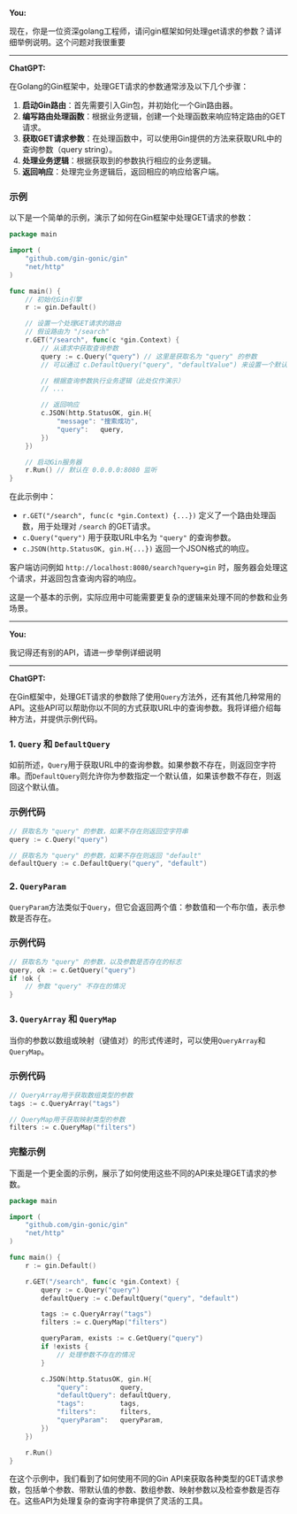 **You:**

现在，你是一位资深golang工程师，请问gin框架如何处理get请求的参数？请详细举例说明。这个问题对我很重要

* * *

**ChatGPT:**

在Golang的Gin框架中，处理GET请求的参数通常涉及以下几个步骤：

1. **启动Gin路由**：首先需要引入Gin包，并初始化一个Gin路由器。
2. **编写路由处理函数**：根据业务逻辑，创建一个处理函数来响应特定路由的GET请求。
3. **获取GET请求参数**：在处理函数中，可以使用Gin提供的方法来获取URL中的查询参数（query string）。
4. **处理业务逻辑**：根据获取到的参数执行相应的业务逻辑。
5. **返回响应**：处理完业务逻辑后，返回相应的响应给客户端。

### 示例

以下是一个简单的示例，演示了如何在Gin框架中处理GET请求的参数：

```go
package main

import (
    "github.com/gin-gonic/gin"
    "net/http"
)

func main() {
    // 初始化Gin引擎
    r := gin.Default()

    // 设置一个处理GET请求的路由
    // 假设路由为 "/search"
    r.GET("/search", func(c *gin.Context) {
        // 从请求中获取查询参数
        query := c.Query("query") // 这里是获取名为 "query" 的参数
        // 可以通过 c.DefaultQuery("query", "defaultValue") 来设置一个默认值

        // 根据查询参数执行业务逻辑（此处仅作演示）
        // ...

        // 返回响应
        c.JSON(http.StatusOK, gin.H{
            "message": "搜索成功",
            "query":   query,
        })
    })

    // 启动Gin服务器
    r.Run() // 默认在 0.0.0.0:8080 监听
}
```

在此示例中：

* `r.GET("/search", func(c *gin.Context) {...})` 定义了一个路由处理函数，用于处理对 `/search` 的GET请求。
* `c.Query("query")` 用于获取URL中名为 `"query"` 的查询参数。
* `c.JSON(http.StatusOK, gin.H{...})` 返回一个JSON格式的响应。

客户端访问例如 `http://localhost:8080/search?query=gin` 时，服务器会处理这个请求，并返回包含查询内容的响应。

这是一个基本的示例，实际应用中可能需要更复杂的逻辑来处理不同的参数和业务场景。

* * *

**You:**

我记得还有别的API，请进一步举例详细说明

* * *

**ChatGPT:**

在Gin框架中，处理GET请求的参数除了使用`Query`方法外，还有其他几种常用的API。这些API可以帮助你以不同的方式获取URL中的查询参数。我将详细介绍每种方法，并提供示例代码。

### 1. `Query` 和 `DefaultQuery`

如前所述，`Query`用于获取URL中的查询参数。如果参数不存在，则返回空字符串。而`DefaultQuery`则允许你为参数指定一个默认值，如果该参数不存在，则返回这个默认值。

### 示例代码

```go
// 获取名为 "query" 的参数，如果不存在则返回空字符串
query := c.Query("query")

// 获取名为 "query" 的参数，如果不存在则返回 "default"
defaultQuery := c.DefaultQuery("query", "default")
```

### 2. `QueryParam`

`QueryParam`方法类似于`Query`，但它会返回两个值：参数值和一个布尔值，表示参数是否存在。

### 示例代码

```go
// 获取名为 "query" 的参数，以及参数是否存在的标志
query, ok := c.GetQuery("query")
if !ok {
    // 参数 "query" 不存在的情况
}
```

### 3. `QueryArray` 和 `QueryMap`

当你的参数以数组或映射（键值对）的形式传递时，可以使用`QueryArray`和`QueryMap`。

### 示例代码

```go
// QueryArray用于获取数组类型的参数
tags := c.QueryArray("tags")

// QueryMap用于获取映射类型的参数
filters := c.QueryMap("filters")
```

### 完整示例

下面是一个更全面的示例，展示了如何使用这些不同的API来处理GET请求的参数。

```go
package main

import (
    "github.com/gin-gonic/gin"
    "net/http"
)

func main() {
    r := gin.Default()

    r.GET("/search", func(c *gin.Context) {
        query := c.Query("query")
        defaultQuery := c.DefaultQuery("query", "default")

        tags := c.QueryArray("tags")
        filters := c.QueryMap("filters")

        queryParam, exists := c.GetQuery("query")
        if !exists {
            // 处理参数不存在的情况
        }

        c.JSON(http.StatusOK, gin.H{
            "query":        query,
            "defaultQuery": defaultQuery,
            "tags":         tags,
            "filters":      filters,
            "queryParam":   queryParam,
        })
    })

    r.Run()
}
```

在这个示例中，我们看到了如何使用不同的Gin API来获取各种类型的GET请求参数，包括单个参数、带默认值的参数、数组参数、映射参数以及检查参数是否存在。这些API为处理复杂的查询字符串提供了灵活的工具。